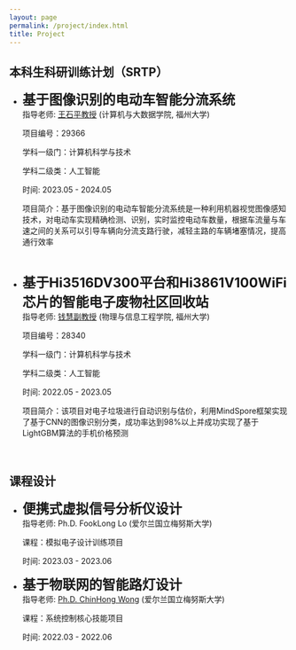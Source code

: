```yaml
---
layout: page
permalink: /project/index.html
title: Project
---
```


## 本科生科研训练计划（SRTP）

- **<font size=5>基于图像识别的电动车智能分流系统</font>**<br>
  指导老师: [王石平教授](https://ccds.fzu.edu.cn/info/1202/8958.htm) (计算机与大数据学院, 福州大学)<br>

  项目编号：29366 <br>

  学科一级门：计算机科学与技术 <br>

  学科二级类：人工智能 <br>

  时间: 2023.05 - 2024.05 <br>
  
  项目简介：基于图像识别的电动车智能分流系统是一种利用机器视觉图像感知技术，对电动车实现精确检测、识别，实时监控电动车数量，根据车流量与车速之间的关系可以引导车辆向分流支路行驶，减轻主路的车辆堵塞情况，提高通行效率
  
  <br>


- **<font size=5>基于Hi3516DV300平台和Hi3861V100WiFi芯片的智能电子废物社区回收站</font>**<br>
  指导老师: [钱慧副教授](https://ieeexplore.ieee.org/author/37587238900) (物理与信息工程学院, 福州大学)<br>

  项目编号：28340 <br>

  学科一级门：计算机科学与技术 <br>

  学科二级类：人工智能 <br>

  时间: 2022.05 - 2023.05 <br>

  项目简介：该项目对电子垃圾进行自动识别与估价，利用MindSpore框架实现了基于CNN的图像识别分类，成功率达到98%以上并成功实现了基于LightGBM算法的手机价格预测

​       <br>


## 课程设计

- **<font size=5>便携式虚拟信号分析仪设计</font>**<br>
  指导老师: Ph.D. FookLong Lo (爱尔兰国立梅努斯大学)<br>
  
  课程：模拟电子设计训练项目<br>
  
  时间: 2023.03 - 2023.06<br>
  
  
  
- **<font size=5>基于物联网的智能路灯设计</font>**<br>
  指导老师: [Ph.D. ChinHong Wong](https://www.researchgate.net/profile/Chin-Hong-Wong) (爱尔兰国立梅努斯大学)<br>

  课程：系统控制核心技能项目<br>

  时间: 2022.03 - 2022.06<br>

  

